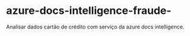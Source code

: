 # azure-docs-intelligence-fraude-
Analisar dados cartão de crédito com serviço da azure docs intelligence.
